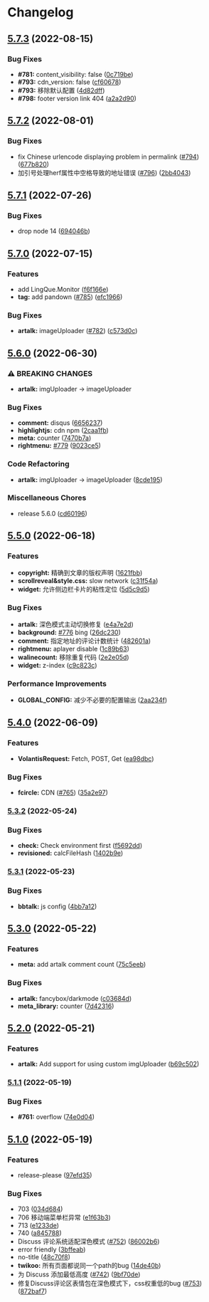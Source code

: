 # Changelog

## [5.7.3](https://github.com/volantis-x/hexo-theme-volantis/compare/v5.7.2...v5.7.3) (2022-08-15)


### Bug Fixes

* **#781:** content_visibility: false ([0c719be](https://github.com/volantis-x/hexo-theme-volantis/commit/0c719be17e8affb28dd42c9c8bfb52e3e21d9790))
* **#793:** cdn_version: false ([cf60678](https://github.com/volantis-x/hexo-theme-volantis/commit/cf6067860312fbd6afd4ba6c14867d9ef86832fd))
* **#793:** 移除默认配置 ([4d82dff](https://github.com/volantis-x/hexo-theme-volantis/commit/4d82dff4d41c513cfa0124cbed7e42b60236d9de))
* **#798:** footer version link 404 ([a2a2d90](https://github.com/volantis-x/hexo-theme-volantis/commit/a2a2d90dc96fd00bb14cd742e0f05d253ef4ebed))

## [5.7.2](https://github.com/volantis-x/hexo-theme-volantis/compare/v5.7.1...v5.7.2) (2022-08-01)


### Bug Fixes

* fix Chinese urlencode displaying problem in permalink ([#794](https://github.com/volantis-x/hexo-theme-volantis/issues/794)) ([677b820](https://github.com/volantis-x/hexo-theme-volantis/commit/677b8207f7e0863470ffcb8fd9f287ca7ec1e9cf))
* 加引号处理herf属性中空格导致的地址错误 ([#796](https://github.com/volantis-x/hexo-theme-volantis/issues/796)) ([2bb4043](https://github.com/volantis-x/hexo-theme-volantis/commit/2bb4043bbf58eb6080e3e5743817ad4420409937))

## [5.7.1](https://github.com/volantis-x/hexo-theme-volantis/compare/v5.7.0...v5.7.1) (2022-07-26)


### Bug Fixes

* drop node 14 ([694046b](https://github.com/volantis-x/hexo-theme-volantis/commit/694046b934be663001226fedd4fb6b2535ec9d59))

## [5.7.0](https://github.com/volantis-x/hexo-theme-volantis/compare/v5.6.0...v5.7.0) (2022-07-15)


### Features

* add LingQue.Monitor ([f6f166e](https://github.com/volantis-x/hexo-theme-volantis/commit/f6f166e0e2834bc3c765383b4c21643df9bf7dc6))
* **tag:** add pandown ([#785](https://github.com/volantis-x/hexo-theme-volantis/issues/785)) ([efc1966](https://github.com/volantis-x/hexo-theme-volantis/commit/efc1966f1b976a0c59ef5b08da41838bda0e7a83))


### Bug Fixes

* **artalk:** imageUploader ([#782](https://github.com/volantis-x/hexo-theme-volantis/issues/782)) ([c573d0c](https://github.com/volantis-x/hexo-theme-volantis/commit/c573d0c59b3dda882d88475ce44635647c64e4eb))

## [5.6.0](https://github.com/volantis-x/hexo-theme-volantis/compare/v5.5.0...v5.6.0) (2022-06-30)


### ⚠ BREAKING CHANGES

* **artalk:** imgUploader -> imageUploader

### Bug Fixes

* **comment:** disqus ([6656237](https://github.com/volantis-x/hexo-theme-volantis/commit/665623793b7610f2d9be8c1338c23e82f1b98159))
* **highlightjs:** cdn npm ([2caa1fb](https://github.com/volantis-x/hexo-theme-volantis/commit/2caa1fb1e630381ed9ea019038a4d8580d17703c))
* **meta:** counter ([7470b7a](https://github.com/volantis-x/hexo-theme-volantis/commit/7470b7abcfbc545e5552363c85b9562e42e75541))
* **rightmenu:** [#779](https://github.com/volantis-x/hexo-theme-volantis/issues/779) ([9023ce5](https://github.com/volantis-x/hexo-theme-volantis/commit/9023ce573d8ad0595990dafb13553817d749fee8))


### Code Refactoring

* **artalk:** imgUploader -> imageUploader ([8cde195](https://github.com/volantis-x/hexo-theme-volantis/commit/8cde195b30c2111338ac2bcec45bcaf145867ccf))


### Miscellaneous Chores

* release 5.6.0 ([cd60196](https://github.com/volantis-x/hexo-theme-volantis/commit/cd60196d4dc730d9d8d238ad1958f868b103ebfb))

## [5.5.0](https://github.com/volantis-x/hexo-theme-volantis/compare/v5.4.0...v5.5.0) (2022-06-18)


### Features

* **copyright:** 精确到文章的版权声明 ([1621fbb](https://github.com/volantis-x/hexo-theme-volantis/commit/1621fbb211057b037bb28328a364fbe4fc32df5a))
* **scrollreveal&style.css:** slow network ([c31f54a](https://github.com/volantis-x/hexo-theme-volantis/commit/c31f54a01537bd68b83ed289a406b154499d8f21))
* **widget:** 允许侧边栏卡片的粘性定位 ([5d5c9d5](https://github.com/volantis-x/hexo-theme-volantis/commit/5d5c9d5e7e288eb654922c4659dfdc5a1442ceda))


### Bug Fixes

* **artalk:** 深色模式主动切换修复 ([e4a7e2d](https://github.com/volantis-x/hexo-theme-volantis/commit/e4a7e2d247a8ab63365b1c0c6fc04e8f9bdb5656))
* **background:** [#776](https://github.com/volantis-x/hexo-theme-volantis/issues/776) bing ([26dc230](https://github.com/volantis-x/hexo-theme-volantis/commit/26dc230ab6377356edb86a21e7c7267433110ac1))
* **comment:** 指定地址的评论计数统计 ([482601a](https://github.com/volantis-x/hexo-theme-volantis/commit/482601ae02ce686bce1aff6b961dd6ead28a6985))
* **rightmenu:** aplayer disable ([1c89b63](https://github.com/volantis-x/hexo-theme-volantis/commit/1c89b631371c89975f9977550d8a5c2f586b5fd5))
* **walinecount:** 移除重复代码 ([2e2e05d](https://github.com/volantis-x/hexo-theme-volantis/commit/2e2e05d7ca19e94f6036c48b3448c58d0401e10b))
* **widget:** z-index ([c9c823c](https://github.com/volantis-x/hexo-theme-volantis/commit/c9c823cf772f5c26f54ddc82064e5bba79c76331))


### Performance Improvements

* **GLOBAL_CONFIG:** 减少不必要的配置输出 ([2aa234f](https://github.com/volantis-x/hexo-theme-volantis/commit/2aa234f47be05c711f4af526d0e293f5dd8e7926))

## [5.4.0](https://github.com/volantis-x/hexo-theme-volantis/compare/v5.3.2...v5.4.0) (2022-06-09)


### Features

* **VolantisRequest:** Fetch, POST, Get ([ea98dbc](https://github.com/volantis-x/hexo-theme-volantis/commit/ea98dbcc4c3a9bfc0bf6de452e0da826276ff29c))


### Bug Fixes

* **fcircle:** CDN ([#765](https://github.com/volantis-x/hexo-theme-volantis/issues/765)) ([35a2e97](https://github.com/volantis-x/hexo-theme-volantis/commit/35a2e971da07eb30e4cb9a0fdeaafe74580cbcd0))

### [5.3.2](https://github.com/volantis-x/hexo-theme-volantis/compare/v5.3.1...v5.3.2) (2022-05-24)


### Bug Fixes

* **check:** Check environment first ([f5692dd](https://github.com/volantis-x/hexo-theme-volantis/commit/f5692dd862cb0790a656866853e41908b2967de6))
* **revisioned:** calcFileHash ([1402b9e](https://github.com/volantis-x/hexo-theme-volantis/commit/1402b9ea7747bdcf60e6190b243970567c033528))

### [5.3.1](https://github.com/volantis-x/hexo-theme-volantis/compare/v5.3.0...v5.3.1) (2022-05-23)


### Bug Fixes

* **bbtalk:** js config ([4bb7a12](https://github.com/volantis-x/hexo-theme-volantis/commit/4bb7a12a8d1ab384a223b946e7da1f3ecf60c9ac))

## [5.3.0](https://github.com/volantis-x/hexo-theme-volantis/compare/v5.2.0...v5.3.0) (2022-05-22)


### Features

* **meta:** add artalk comment count ([75c5eeb](https://github.com/volantis-x/hexo-theme-volantis/commit/75c5eeb688d52289f466d8e26b84352d7dae74b9))


### Bug Fixes

* **artalk:** fancybox/darkmode ([c03684d](https://github.com/volantis-x/hexo-theme-volantis/commit/c03684dd6d7feced55969bddc4c357a65ec0333c))
* **meta_library:** counter ([7d42316](https://github.com/volantis-x/hexo-theme-volantis/commit/7d42316a80909125938774b9685b4962486ecc65))

## [5.2.0](https://github.com/volantis-x/hexo-theme-volantis/compare/v5.1.1...v5.2.0) (2022-05-21)


### Features

* **artalk:** Add support for using custom imgUploader ([b69c502](https://github.com/volantis-x/hexo-theme-volantis/commit/b69c502565d8b4d6d1ad1a58fdc3fc00ac200cef))

### [5.1.1](https://github.com/volantis-x/hexo-theme-volantis/compare/v5.1.0...v5.1.1) (2022-05-19)


### Bug Fixes

* **#761:** overflow ([74e0d04](https://github.com/volantis-x/hexo-theme-volantis/commit/74e0d04a47d17c513f0d29ecaceb49b51d63ee18))

## [5.1.0](https://github.com/volantis-x/hexo-theme-volantis/compare/5.0.0...v5.1.0) (2022-05-19)


### Features

* release-please ([97efd35](https://github.com/volantis-x/hexo-theme-volantis/commit/97efd352d3f44d7f12a813db89c07ab0ba56e188))


### Bug Fixes

* 703 ([034d684](https://github.com/volantis-x/hexo-theme-volantis/commit/034d6847050472d7fe89335d65f371112c7449e8))
* 706 移动端菜单栏异常 ([e1f63b3](https://github.com/volantis-x/hexo-theme-volantis/commit/e1f63b33d47a992c278eb51471e5e2816ebc138f))
* 713 ([e1233de](https://github.com/volantis-x/hexo-theme-volantis/commit/e1233de457648ea46597a5ec4875efc5011e58b5))
* 740 ([a845788](https://github.com/volantis-x/hexo-theme-volantis/commit/a845788c9dbc1c251e93ca6e8b557d6e1bfb849e))
* Discuss 评论系统适配深色模式 ([#752](https://github.com/volantis-x/hexo-theme-volantis/issues/752)) ([86002b6](https://github.com/volantis-x/hexo-theme-volantis/commit/86002b67af0060e21e9ac2514aeee64377e01e69))
* error friendly ([3bffeab](https://github.com/volantis-x/hexo-theme-volantis/commit/3bffeabc2399cd3dda5816c13b1b56be25d7f95f))
* no-title ([48c70f8](https://github.com/volantis-x/hexo-theme-volantis/commit/48c70f8c13dd4d6dc7fa1bb5226c5987fde7971f))
* **twikoo:** 所有页面都说同一个path的bug ([14de40b](https://github.com/volantis-x/hexo-theme-volantis/commit/14de40bbe12e1e1679a60a58e0d501625d0e7ff2))
* 为 Discuss 添加最低高度 ([#742](https://github.com/volantis-x/hexo-theme-volantis/issues/742)) ([9bf70de](https://github.com/volantis-x/hexo-theme-volantis/commit/9bf70debfb8a38da89a7bf5f7bd7634d504aa457))
* 修复Discuss评论区表情包在深色模式下，css权重低的bug ([#753](https://github.com/volantis-x/hexo-theme-volantis/issues/753)) ([872baf7](https://github.com/volantis-x/hexo-theme-volantis/commit/872baf7481b1bb6e47381638c5c346fb232a398a))
